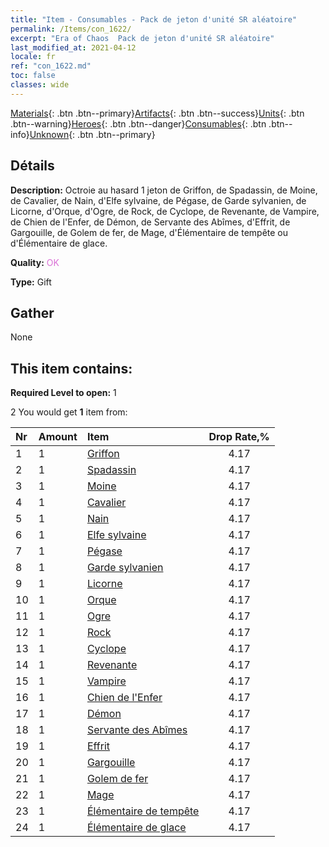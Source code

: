 ```yaml
---
title: "Item - Consumables - Pack de jeton d'unité SR aléatoire"
permalink: /Items/con_1622/
excerpt: "Era of Chaos  Pack de jeton d'unité SR aléatoire"
last_modified_at: 2021-04-12
locale: fr
ref: "con_1622.md"
toc: false
classes: wide
---
```

 [Materials](/fr/Items/){: .btn .btn--primary}[Artifacts](/fr/Items/Artifacts/){: .btn .btn--success}[Units](/fr/Items/Units/){: .btn .btn--warning}[Heroes](/fr/Items/Heroes/){: .btn .btn--danger}[Consumables](/fr/Items/Consumables/){: .btn .btn--info}[Unknown](/fr/Items/Unknown/){: .btn .btn--primary}

## Détails
 **Description:** Octroie au hasard 1 jeton de Griffon, de Spadassin, de Moine, de Cavalier, de Nain, d'Elfe sylvaine, de Pégase, de Garde sylvanien, de Licorne, d'Orque, d'Ogre, de Rock, de Cyclope, de Revenante, de Vampire, de Chien de l'Enfer, de Démon, de Servante des Abîmes, d'Effrit, de Gargouille, de Golem de fer, de Mage, d'Élémentaire de tempête ou d'Élémentaire de glace.

 **Quality:** <span style="color: #DA70D6">OK</span>

 **Type:** Gift

## Gather

  None

## This item contains:

 **Required Level to open:** 1

 2 You would get **1** item  from:

  | Nr | Amount |     Item    | Drop Rate,% |
  |:---|:-------|:------------|:---------:|
  | 1 | 1 | [Griffon](/fr/Items/unt_192/) | 4.17 | 
  | 2 | 1 | [Spadassin](/fr/Items/unt_193/) | 4.17 | 
  | 3 | 1 | [Moine](/fr/Items/unt_194/) | 4.17 | 
  | 4 | 1 | [Cavalier ](/fr/Items/unt_195/) | 4.17 | 
  | 5 | 1 | [Nain](/fr/Items/unt_200/) | 4.17 | 
  | 6 | 1 | [Elfe sylvaine](/fr/Items/unt_201/) | 4.17 | 
  | 7 | 1 | [Pégase](/fr/Items/unt_202/) | 4.17 | 
  | 8 | 1 | [Garde sylvanien](/fr/Items/unt_203/) | 4.17 | 
  | 9 | 1 | [Licorne](/fr/Items/unt_204/) | 4.17 | 
  | 10 | 1 | [Orque](/fr/Items/unt_219/) | 4.17 | 
  | 11 | 1 | [Ogre](/fr/Items/unt_220/) | 4.17 | 
  | 12 | 1 | [Rock](/fr/Items/unt_221/) | 4.17 | 
  | 13 | 1 | [Cyclope](/fr/Items/unt_222/) | 4.17 | 
  | 14 | 1 | [Revenante](/fr/Items/unt_210/) | 4.17 | 
  | 15 | 1 | [Vampire](/fr/Items/unt_211/) | 4.17 | 
  | 16 | 1 | [Chien de l'Enfer](/fr/Items/unt_228/) | 4.17 | 
  | 17 | 1 | [Démon](/fr/Items/unt_229/) | 4.17 | 
  | 18 | 1 | [Servante des Abîmes](/fr/Items/unt_230/) | 4.17 | 
  | 19 | 1 | [Effrit](/fr/Items/unt_231/) | 4.17 | 
  | 20 | 1 | [Gargouille](/fr/Items/unt_236/) | 4.17 | 
  | 21 | 1 | [Golem de fer](/fr/Items/unt_237/) | 4.17 | 
  | 22 | 1 | [Mage](/fr/Items/unt_238/) | 4.17 | 
  | 23 | 1 | [Élémentaire de tempête](/fr/Items/unt_263/) | 4.17 | 
  | 24 | 1 | [Élémentaire de glace](/fr/Items/unt_264/) | 4.17 | 
